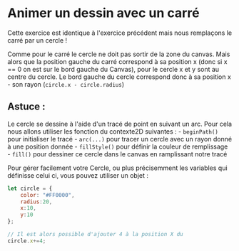 # Animer un dessin avec un carré

Cette exercice est identique à l'exercice précédent mais nous remplaçons le carré par un cercle !

Comme pour le carré le cercle ne doit pas sortir de la zone du canvas.
Mais alors que la position gauche du carré correspond à sa position x (donc si x == 0 on est sur le bord gauche du Canvas), 
pour le cercle x et y sont au centre du cercle. 
Le bord gauche du cercle correspond donc à sa position x - son rayon (`circle.x - circle.radius`)

## Astuce :

Le cercle se dessine à l'aide d'un tracé de point en suivant un arc. 
Pour cela nous allons utiliser les fonction du contexte2D suivantes :
    - `beginPath()` pour initialiser le tracé
    - `arc(...)` pour tracer un cercle avec un rayon donné à une position donnée
    - `fillStyle()` pour définir la couleur de remplissage
    - `fill()` pour dessiner ce cercle dans le canvas en ramplissant notre tracé


Pour gérer facilement votre Cercle, ou plus précisemment les variables qui définisse celui ci, vous pouvez utiliser un objet :

```javaScript
let circle = {
    color: "#FF0000",
    radius:20,
    x:10,
    y:10
};

// Il est alors possible d'ajouter 4 à la position X du 
circle.x+=4;
```

